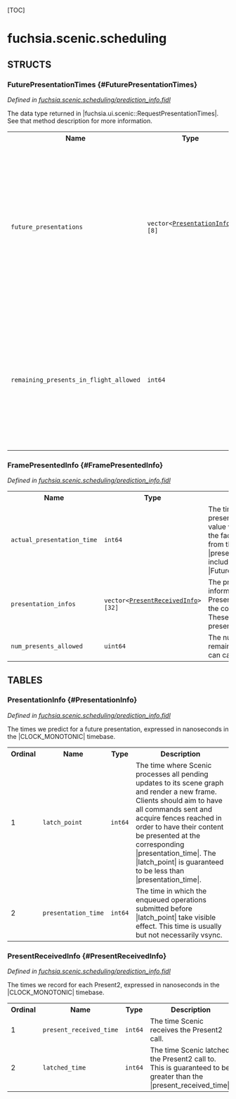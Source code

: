 [TOC]

# fuchsia.scenic.scheduling




## **STRUCTS**

### FuturePresentationTimes {#FuturePresentationTimes}
*Defined in [fuchsia.scenic.scheduling/prediction_info.fidl](https://fuchsia.googlesource.com/fuchsia/+/master/sdk/fidl/fuchsia.scenic.scheduling/prediction_info.fidl#37)*



 The data type returned in |fuchsia.ui.scenic::RequestPresentationTimes|. See
 that method description for more information.


<table>
    <tr><th>Name</th><th>Type</th><th>Description</th><th>Default</th></tr><tr>
            <td><code>future_presentations</code></td>
            <td>
                <code>vector&lt;<a class='link' href='#PresentationInfo'>PresentationInfo</a>&gt;[8]</code>
            </td>
            <td> The future estimated presentation times. They represent the times Scenic
 intends to let the client's work be presented over the next few frames.
 These values may change after they are queried.

 Clients who wish to minimize latency should use these values to schedule
 their work accordingly.
</td>
            <td>No default</td>
        </tr><tr>
            <td><code>remaining_presents_in_flight_allowed</code></td>
            <td>
                <code>int64</code>
            </td>
            <td> The amount of Present() calls the client is currently allowed. If the
 client calls Present() when this number is zero, the session will be
 shut down.

 This value is decremented every Present() call, and is incremented every
 OnFramePresented() event.
</td>
            <td>No default</td>
        </tr>
</table>

### FramePresentedInfo {#FramePresentedInfo}
*Defined in [fuchsia.scenic.scheduling/prediction_info.fidl](https://fuchsia.googlesource.com/fuchsia/+/master/sdk/fidl/fuchsia.scenic.scheduling/prediction_info.fidl#55)*





<table>
    <tr><th>Name</th><th>Type</th><th>Description</th><th>Default</th></tr><tr>
            <td><code>actual_presentation_time</code></td>
            <td>
                <code>int64</code>
            </td>
            <td> The time the frame was presented to the user. This value was captured
 after the fact, differentiating it from the |presentation_time|s
 included in |FuturePresentationTimes|.
</td>
            <td>No default</td>
        </tr><tr>
            <td><code>presentation_infos</code></td>
            <td>
                <code>vector&lt;<a class='link' href='#PresentReceivedInfo'>PresentReceivedInfo</a>&gt;[32]</code>
            </td>
            <td> The presentation informations for each Present2() that comprised the
 content of this frame. These are ordered by present submission order.
</td>
            <td>No default</td>
        </tr><tr>
            <td><code>num_presents_allowed</code></td>
            <td>
                <code>uint64</code>
            </td>
            <td> The number of times remaining that the client can call |Present2|.
</td>
            <td>No default</td>
        </tr>
</table>





## **TABLES**

### PresentationInfo {#PresentationInfo}


*Defined in [fuchsia.scenic.scheduling/prediction_info.fidl](https://fuchsia.googlesource.com/fuchsia/+/master/sdk/fidl/fuchsia.scenic.scheduling/prediction_info.fidl#11)*

 The times we predict for a future presentation, expressed in nanoseconds in
 the |CLOCK_MONOTONIC| timebase.


<table>
    <tr><th>Ordinal</th><th>Name</th><th>Type</th><th>Description</th></tr>
    <tr>
            <td>1</td>
            <td><code>latch_point</code></td>
            <td>
                <code>int64</code>
            </td>
            <td> The time where Scenic processes all pending updates to its scene graph
 and render a new frame. Clients should aim to have all  commands sent
 and acquire fences reached in order to have their  content be
 presented at the corresponding |presentation_time|. The |latch_point|
 is guaranteed to be less than |presentation_time|.
</td>
        </tr><tr>
            <td>2</td>
            <td><code>presentation_time</code></td>
            <td>
                <code>int64</code>
            </td>
            <td> The time in which the enqueued operations submitted before |latch_point|
 take visible effect. This time is usually but not necessarily vsync.
</td>
        </tr></table>

### PresentReceivedInfo {#PresentReceivedInfo}


*Defined in [fuchsia.scenic.scheduling/prediction_info.fidl](https://fuchsia.googlesource.com/fuchsia/+/master/sdk/fidl/fuchsia.scenic.scheduling/prediction_info.fidl#26)*

 The times we record for each Present2, expressed in nanoseconds in the
 |CLOCK_MONOTONIC| timebase.


<table>
    <tr><th>Ordinal</th><th>Name</th><th>Type</th><th>Description</th></tr>
    <tr>
            <td>1</td>
            <td><code>present_received_time</code></td>
            <td>
                <code>int64</code>
            </td>
            <td> The time Scenic receives the Present2 call.
</td>
        </tr><tr>
            <td>2</td>
            <td><code>latched_time</code></td>
            <td>
                <code>int64</code>
            </td>
            <td> The time Scenic latched the Present2 call to. This is guaranteed to be
 greater than the |present_received_time|.
</td>
        </tr></table>









